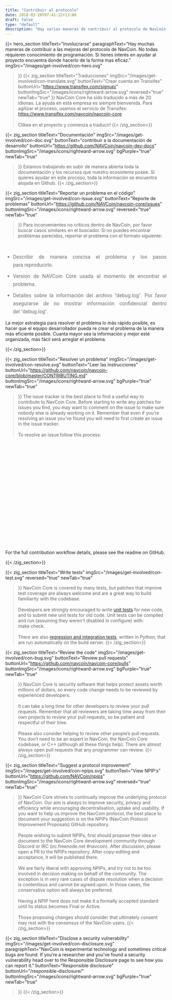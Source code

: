 ```yaml
---
title: "Contribuir al protocolo"
date: 2018-03-20T07:41:22+13:00
draft: false
type: "default"
description: "Hay varias maneras de contribuir al protocolo de NavCoin. Si quieres ayudar al proyecto aquí encontrarás la ayuda necesaria"
---
```

{{< hero_section
titleText="Involucrarse"
paragraphText="Hay muchas maneras de contribuir a las mejoras del protocolo de NavCoin. No todas requieren conocimiento de programación. Si tienes interés en ayudar al proyecto encuentra donde hacerlo de la forma mas&nbsp;eficaz."
imgSrc="/images/get-involved/con-hero.svg"
>}}
{{< zig_section
titleText="Traducciones"
imgSrc="/images/get-involved/con-translate.svg"
  buttonText="Crear cuenta en Transifex"
  buttonUrl="https://www.transifex.com/signup/"
  buttonImgSrc="/images/icons/rightward-arrow.svg"
    reversed="true"
    newTab="true"
>}}
NavCoin Core ha sido traducido a más de 20 idionas. La ayuda en esta empresa es siempre bienvenida. Para agilizar el proceso, usamos el servicio de Transifex: <br><a href="https://www.transifex.com/navcoin/navcoin-core" style="text-decoration:underline;">https://www.transifex.com/navcoin/navcoin-core</a><br><br>Clikea en el proyecto y comienza a&nbsp;traducir!
{{< /zig_section>}}

{{< zig_section
  titleText="Documentación"
  imgSrc="/images/get-involved/con-doc.svg"
  buttonText="contribuir a la documentación de desarrollo"
  buttonUrl="https://github.com/NAVCoin/navcoin-dev-docs"
  buttonImgSrc="/images/icons/rightward-arrow.svg"
  bgPurple="true"
  newTab="true"
>}}
Estamos trabajando en subir de manera abierta toda la documentación y los recursos que nuestro ecosistema posee. Si quieres ayudar en este proceso, toda la información se encuentra alojada en&nbsp;Github.
{{< /zig_section>}}

{{< zig_section
titleText="Reportar un problema en el código"
imgSrc="/images/get-involved/con-issue.svg"
buttonText="Reporte de problemas"
buttonUrl="https://github.com/NAVCoin/navcoin-core/issues"
buttonImgSrc="/images/icons/rightward-arrow.svg"
reversed="true"
newTab="true"
>}}
Para inconvenientes no críticos dentro de NavCoin, por favor buscar casos similares en el buscador. Si no puedes encontrar problemas parecidos, reportar el problema con el formato&nbsp;siguiente:
<br>
<ul class="article-ul" style="color: rgba(0, 0, 0, 0.55);">
  <li>Describir de manera concisa el problema y los pasos para&nbsp;reproducirlo.</li>
  <li>Version de NAVCoin Core usada al momento de encontrar el problema.</li><li>Detalles sobre la información del archivo "debug.log". Por favor asegurarse de no mostrar información confidencial dentro del&nbsp;"debug.log".</li>
</ul>
<p class="paragraph-text">La mejor estrategia para resolver el problema lo más rápido posible, es hacer que el equipo desarrollador pueda re crear el problema de la manera más eficiente posible. Cuanta mayor sea la información y mejor esté organizada, más fácil será arreglar el&nbsp;problema.</p>
{{< /zig_section>}}

{{< zig_section
  titleText="Resolver un problema"
  imgSrc="/images/get-involved/con-resolve.svg"
  buttonText="Leer las instrucciones"
  buttonUrl="https://github.com/navcoin/navcoin-core/blob/master/CONTRIBUTING.md"
  buttonImgSrc="/images/icons/rightward-arrow.svg"
  bgPurple="true"
  newTab="true"
>}}
The issue tracker is the best place to find a useful way to contribute to NavCoin&nbsp;Core. Before starting to write any patches for issues you find, you may want to comment on the issue to make sure nobody else is already working on it. Remember that even if you’re resolving an issue you’ve found you will need to first create an issue in the issue&nbsp;tracker.
<br><br>
To resolve an issue follow this process:
<br>
<ul class="article-ul" style="color: rgba(255,255,255,0.55);">
  <li>Fork NavCoin/navcoin-core to your own GitHub&nbsp;account.</li>
  <li>Create a branch to work in to resolve the issue then get to&nbsp;work.</li>
  <li>Write or update unit and integration tests to cover any changes you’ve&nbsp;made.</li>
  <li>Make a pull request from your branch back into the main NavCoin Core repository with the issue type and number in the title (eg. Trivial: fixes spelling mistake #145).</li>
  <li>Talk with other NavCoin Core contributors on Discord or through GitHub to alert them to the pending Pull Request and they will review it as soon as&nbsp;possible.</li>
</ul>
<p class="paragraph-text">For the full contribution workflow details, please see the readme on&nbsp;GitHub.</p>
{{< /zig_section>}}

{{< zig_section
titleText="Write tests"
imgSrc="/images/get-involved/con-test.svg"
reversed="true"
newTab="true"
>}}
NavCoin Core is covered by many tests, but patches that improve test coverage are always welcome and are a great way to build familiarity with the codebase.
<br><br>
Developers are strongly encouraged to write <a href="https://github.com/NAVCoin/navcoin-core/blob/master/doc/unit-tests.md" target="e" style="text-decoration:underline;">unit tests</a> for new code, and to submit new unit tests for old code. Unit tests can be compiled and run (assuming they weren't disabled in configure) with: make&nbsp;check.
<br><br>
There are also <a href="https://github.com/NAVCoin/navcoin-core/tree/master/qa" target="e" style="text-decoration:underline;">regression and integration tests</a>, written in Python, that are run automatically on the build&nbsp;server.
{{< /zig_section>}}

{{< zig_section
  titleText="Review the code"
  imgSrc="/images/get-involved/con-bug.svg"
    buttonText="Review pull requests"
  buttonUrl="https://github.com/navcoin/navcoin-core/pulls"
  buttonImgSrc="/images/icons/rightward-arrow.svg"
  bgPurple="true"
  newTab="true"
>}}
NavCoin Core is security software that helps protect assets worth millions of dollars, so every code change needs to be reviewed by experienced&nbsp;developers.<br><br>It can take a long time for other developers to review your pull requests. Remember that all reviewers are taking time away from their own projects to review your pull requests, so be patient and respectful of their&nbsp;time.<br><br>Please also consider helping to review other people’s pull requests. You don’t need to be an expert in NavCoin, the NavCoin Core codebase, or C++ (although all these things help). There are almost always open pull requests that any programmer can&nbsp;review.
{{< /zig_section>}}

{{< zig_section
titleText="Suggest a protocol improvement"
imgSrc="/images/get-involved/con-npips.svg"
buttonText="View NPIP's"
buttonUrl="https://github.com/NAVCoin/npips"
buttonImgSrc="/images/icons/rightward-arrow.svg"
reversed="true"
newTab="true"
>}}
NavCoin Core strives to continually improve the underlying protocol of NavCoin. Our aim is always to improve security, privacy and efficiency while encouraging decentralisation, uptake and usability. If you want to help us improve the NavCoin protocol, the best place to document your suggestion is on the NPIPs (NavCoin Protocol Improvement Proposals) GitHub&nbsp;repository.<br><br>People wishing to submit NPIPs, first should propose their idea or document to the NavCoin Core development community through Discord or IRC (irc.freenode.net #navcoin). After discussion, please open a PR to the NPIPs repository. After copy-editing and acceptance, it will be published&nbsp;there.<br><br>We are fairly liberal with approving NPIPs, and try not to be too involved in decision making on behalf of the community. The exception is in very rare cases of dispute resolution when a decision is contentious and cannot be agreed upon. In those cases, the conservative option will always be&nbsp;preferred.<br><br>Having a NPIP here does not make it a formally accepted standard until its status becomes Final or Active.<br><br>Those proposing changes should consider that ultimately consent may rest with the consensus of the NavCoin&nbsp;users.
{{< /zig_section>}}

{{< zig_section
  titleText="Disclose a security vulnerability"
  imgSrc="/images/get-involved/con-disclosure.svg"
  paragraphText="NavCoin is experimental technology and sometimes critical bugs are found. If you’re a researcher and you’ve found a security vulnerability head over to the Responsible Disclosure page to see how you can report&nbsp;it."
    buttonText="Responsible disclosure"
  buttonUrl="/responsible-disclosure/"
  buttonImgSrc="/images/icons/rightward-arrow.svg"
  bgPurple="true"
  newTab="true"
>}}
{{< /zig_section>}}

<style>
.article-ul>li{
    margin-bottom: 8px;
    font-size: 16px;
    font-family: roboto;
    line-height: 25px;
    text-align: justify;
    margin-top: 0;
    margin-bottom: 10px;
}
</style>
